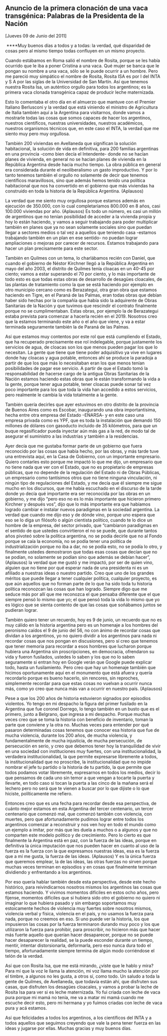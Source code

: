 Anuncio de la primera clonación de una vaca transgénica: Palabras de la Presidenta de la Nación
-----------------------------------------------------------------------------------------------

[Jueves 09 de Junio del 2011]

 ****Muy buenos días a todos y a todas: la verdad, qué disparidad de
cosas pero al mismo tiempo todas confluyen en un mismo proyecto.

Cuando estábamos en Roma salió el nombre de Rosita, porque se les había
ocurrido que le iba a poner Cristina a una vaca. Qué mujer se banca que
le pongan su nombre a una vaca, sólo se le puede ocurrir a un hombre.
Pero me pareció muy simpático el nombre de Rosita, Rosita ISA es por I
del INTA y S A por las siglas de la Universidad de San Martín. Así que
tenemos nuestra Rosita Isa, un auténtico orgullo para todos los
argentinos; es la primera vaca clonada transgénica capaz de producir
leche maternizada.

Esto lo comentaba el otro día en el almuerzo que mantuve con el Premier
Italiano Berlusconi y la verdad que está viniendo el ministro de
Agricultura de Italia también aquí a la Argentina para visitarnos, donde
vamos a mostrarle todas las cosas que somos capaces de hacer los
argentinos, nuestros científicos, nuestras universidades, nuestros
académicos, nuestros organismos técnicos que, en este caso el INTA, la
verdad que me siento muy pero muy orgullosa.

También 200 viviendas en Avellaneda que significan la solución
habitacional, la solución de vida en definitiva, para 200 familias
argentinas en una provincia -como bien decía el Intendente- donde no se
hacían planes de vivienda, en general no se hacían planes de vivienda en
la República Argentina desde hacía mucho tiempo. La obra pública en
general era considerada durante el neoliberalismo un gasto improductivo.
Y por lo tanto tenemos también el orgullo no solamente de decir que
tenemos científicos maravillosos, sino que además hemos tenido una
política habitacional que nos ha convertido en el gobierno que más
viviendas ha construido en toda la historia de la República Argentina.
(Aplausos)

La verdad que me siento muy orgullosa porque estamos además en ejecución
de 350.000, con lo cual completaríamos 800.000 en 8 años, casi 100.000
viviendas por año. (Aplausos) Es todo un número, es casi un millón de
argentinos que no tenían posibilidad de acceder a la vivienda propia y
hoy lo están haciendo, y vamos a seguir trabajando para poder
multiplicar también en planes que ya no sean solamente sociales sino que
puedan llegar a sectores medios o tal vez a aquellos que teniendo
casa -estamos trabajando también en un plan en ese sentido- no puedan
lograr ampliaciones o mejoras por carecer de recursos. Estamos
trabajando para hacer un plan precisamente para este sector.

También en Quilmes con un tema, lo charlábamos recién con Daniel, que
cuando el gobierno de Néstor Kirchner llegó a la República Argentina en
mayo del año 2003, el distrito de Quilmes tenía cloacas en un 40-45 por
ciento; vamos a estar superando el 70 por ciento, y lo más importante de
todo esto es que todas estas obras de desarrollo de desagües cloacales,
de las plantas de tratamiento como la que se está haciendo por ejemplo
en otro municipio cercano como es Berazategui, otra gran obra que
estamos haciendo en Tigre, en el Paraná de las Palmas, eran todas obras
que debían haber sido hechas por la compañía que había sido la
adquirente de Obras Sanitarias de la Nación y que tuvimos que rescindir
el contrato finalmente porque no se cumplimentaban. Estas obras, por
ejemplo la de Berazategui estaba prevista para comenzar a hacerla recién
en el 2019. Nosotros creo que la estamos terminando este año o el año
que viene, y va a estar terminada seguramente también la de Paraná de
las Palmas.

Así que estamos muy contentos por este rol que está cumpliendo el
Estado, que ha recuperado precisamente ese rol indelegable, porque
justamente los servicios de agua, de cloacas son los que menos pueden
pagar los que lo necesitan. La gente que tiene que tiene poder
adquisitivo ya vive en lugares donde hay cloacas y agua potable,
entonces ahí se produce la paradoja a partir de que los que más lo
necesitaban eran los que menos tenían posibilidades de pagar ese
servicio. A partir de que el Estado tomó la responsabilidad de hacerse
cargo de la antigua Obras Sanitarias de la Nación estamos haciendo estas
obras que le están transformando la vida a la gente, porque tener agua
potable, tener cloacas puede sonar tal vez poco importante para los que
toda la vida han accedido a estos servicios, pero realmente le cambia la
vida totalmente a la gente.

También quería decirles que ayer estuvimos en otro distrito de la
provincia de Buenos Aires como es Escobar, inaugurando una obra
importantísima, hecha entre otra empresa del Estado –ENARSA- y en este
caso una empresa privada como es YPF, que es toda la instalación que
demandó 150 millones de dólares con gasoducto incluido de 35 kilómetros,
para que un buque regasificador pueda inyectar aún más gas a la red, de
modo tal de asegurar el suministro a las industrias y también a la
residencias.

Ayer decía que me gustaba formar parte de un gobierno que fuera
reconocido por las cosas que había hecho, por las obras, y más tarde
tuve una entrevista aquí, en la Casa de Gobierno, con un importante
empresario. Quiero contarles esto porque me impactó lo que me dijo, un
empresario que no tiene nada que ver con el Estado, que no es
propietario de empresas públicas, que no depende de la regulación del
Estado ni de Obras Públicas, un empresario como tantísimos otros que no
tiene ninguna vinculación, ni ningún tipo de regulaciones del Estado, y
me decía que él siempre me sigue mucho en los discursos, que me había
escuchado en el discurso de la tarde donde yo decía qué importante era
ser reconocida por las obras en un gobierno, y me dijo “pero eso no es
lo más importante que hicieron primero Kirchner y después vos”, dijo que
lo más importante era que habíamos logrado cambiar e instalar nuevos
paradigmas en la sociedad argentina. La verdad que cuando me dijo eso y
de dónde vino, porque uno espera que eso se lo diga un filósofo o algún
cientista político, cuando te lo dice un hombre de la empresa, del
sector privado, que “cambiaron paradigmas en el sentido de que ustedes
convirtieron el no se puede, que durante tantos años pivoteó sobre la
política argentina, no se podía decirle que no al Fondo porque se caía
la economía, no se podía tener una política de industrialización porque
no iba a dar, no se podía esto, no se podía lo otro, y finalmente
ustedes demostraron que todas esas cosas que decían que no se podían, no
solamente se podían sino que además se debían hacer”, (Aplausos) la
verdad que me gustó y me impactó, por ser de quien vino, alguien que no
tiene por qué esperar nada de una presidenta ni es un afiliado a
nuestras ideas o nuestro partido. Creo que uno de los grandes méritos
que puede llegar a tener cualquier política, cualquier proyecto, es que
aún aquellos que no forman parte de lo que ha sido toda tu historia
política reconozcan las cosas que han logrado. Siempre digo que me
seduce más por allí que me reconozca el que pensaba diferente que el que
siempre pensó lo mismo que yo; el que pensó toda la vida lo mismo que yo
es lógico que se sienta contento de que las cosas que soñábamos juntos
se pudieran lograr.

También quiero tener un recuerdo, hoy es 9 de junio, un recuerdo que no
es muy cálido en la historia argentina pero es un homenaje a los hombres
del peronismo caídos el 9 de junio del 56, no con ánimo de recordar
cosas que dividan a los argentinos, yo no quiero dividir a los
argentinos para nada ni recordar cosas que nos pongan en discusiones,
pero sí creo que tenemos que tener memoria para recordar a esos hombres
que lucharon porque hubiera una Argentina sin proscripciones, en
democracia, ofrendaron su vida y fueron fusilados, ustedes lo saben y
los que no lo saben seguramente si entran hoy en Google verán que Google
puede explicar todo, hasta un fusilamiento. Pero creo que hay un
homenaje también que hicimos oportunamente aquí en el monumento que está
afuera y quería recordarlo porque es bueno hacerlo, sin rencores, sin
reproches, simplemente recordar para que estas cosas no vuelvan a
ocurrir nunca más, como yo creo que nunca más van a ocurrir en nuestro
país. (Aplausos)

Pese a que los 200 años de historia estuvieron signados por episodios
violentos. Yo tengo en mi despacho la figura del primer fusilado en la
Argentina que fue coronel Dorrego, lo tengo también en un busto que es
el primero, junto a Belgrano, que ingresa a mi despacho. Porque muchas
veces creo que se toma la historia con beneficio de inventario, toman la
parte que conviene y la otra no. Muchas veces para entender por qué
pasaron determinadas cosas tenemos que conocer esa historia que fue de
mucha violencia, durante los 200 años, de mucha violencia, y
fundamentalmente de mucha injusticia, de mucha persecución, de
persecución en serio, y creo que debemos tener hoy la tranquilidad de
vivir en una sociedad con instituciones muy fuertes, con una
institucionalidad, la verdadera institucionalidad, la que permite
expresarse libremente a todos, la institucionalidad que no proscribe, la
institucionalidad que no impide nombrar el jefe tu partido o la historia
de tu partido, la que permite que todos podamos votar libremente,
expresarnos en todos los medios, decir lo que pensamos de cada uno sin
temor a que vengan a tocarte la puerta y llevarte, en todo caso si tocan
la puerta a las cinco de la mañana será el lechero pero no será que te
vienen a buscar por lo que dijiste o lo que hiciste, políticamente me
refiero.

Entonces creo que es una fecha para recordar desde esa perspectiva, de
cuánto mejor estamos en esta Argentina del tercer centenario, un tercer
centenario que comenzó mal, que comenzó también con violencia, con
muertes, pero que afortunadamente pudimos lograr entre todos los
argentinos comenzar a reconstruir y nos ven hoy en todo el mundo como un
ejemplo a imitar, por más que les duela a muchos o a algunos y que no
comparten este modelo político y de crecimiento. Pero lo cierto es que
finalmente la Argentina está en paz, con la fuerza de las ideas, porque
en definitiva la única imputación que nos pueden hacer en cuanto al uso
de la fuerza es la fuerza con la que expresamos nuestras ideas, esa es
la fuerza que a mí me gusta, la fuerza de las ideas. (Aplausos) Y es la
única fuerza que queremos emplear, la de las ideas, las otras fuerzas no
sirven porque muchas veces terminan en episodios y en cosas que
finalmente terminan dividiendo y enfrentando a los argentinos.

Por eso quería hablar también desde esta perspectiva, desde este hecho
histórico, para reivindicarnos nosotros mismos los argentinos las cosas
que estamos haciendo. Y vivimos momentos difíciles en estos ocho años,
pero fíjense, momentos difíciles que si hubiera sido otro el gobierno no
quiero ni imaginar lo que hubiera pasado y sin embargo soportamos muy
estoicamente hechos de violencia muy fuertes sobre nosotros mismos,
violencia verbal y física, violencia en el país, y no usamos la fuerza
para nada, porque no creemos en eso. Si uno puede ver la historia, los
que impusieron las cosas por la fuerza terminaron durando muy poco y los
que utilizaron la fuerza para prohibir, para proscribir, no hicieron más
que hacer más fuerte aquello que querían hacer desaparecer, porque no se
puede hacer desaparecer la realidad, se la puede esconder durante un
tiempo, mentir, intentar distorsionarla, deformarla, pero eso nunca dura
todo el tiempo, afortunadamente siempre termina de algún modo
corriéndose el telón de la verdad.

Así que con Rosita Isa, que me está mirando, ¿viste que le hablo y mira?
Para mí que la voz le llama la atención, mi voz llama mucho la atención
por el timbre, a algunos no les gusta, a otros sí, como todo. Un saludo
a toda la gente de Quilmes, de Avellaneda, que todavía están ahí, que
disfruten sus casas, que disfruten los desagües cloacales, y vamos a
probar la leche de Rosita Isa para ver si es leche maternizada. Yo fui
criada con leche de vaca pura porque mi mamá no tenía, me va a matar mi
mamá cuando me escuche decir esto, pero mi hermana y yo fuimos criadas
con leche de vaca pura y acá estamos.

Así que felicidades a todos los argentinos, a los científicos del INTA y
a todos aquellos que seguimos creyendo que vale la pena tener fuerza en
las ideas y jugarse por ellas. Muchas gracias y muy buenos días.
